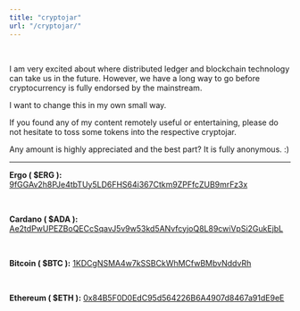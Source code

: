 ```yaml
---
title: "cryptojar"
url: "/cryptojar/"
---
```


<br>

I am very excited about where distributed ledger and blockchain technology can take us in the future. However, we have a long way to go before cryptocurrency is fully endorsed by the mainstream.

I want to change this in my own small way.

If you found any of my content remotely useful or entertaining, please do not hesitate to toss some tokens into the respective cryptojar.

Any amount is highly appreciated and the best part? It is fully anonymous. :)

<hr>

__Ergo ( $ERG ):__
[9fGGAv2h8PJe4tbTUy5LD6FHS64i367Ctkm9ZPFfcZUB9mrFz3x](https://explorer.ergoplatform.com/en/addresses/9fGGAv2h8PJe4tbTUy5LD6FHS64i367Ctkm9ZPFfcZUB9mrFz3x)

<br>

__Cardano ( $ADA ):__ [Ae2tdPwUPEZBoQECcSqavJ5v9w53kd5ANvfcyjoQ8L89cwiVpSi2GukEjbL](https://cardanoscan.io/address/Ae2tdPwUPEZBoQECcSqavJ5v9w53kd5ANvfcyjoQ8L89cwiVpSi2GukEjbL)

<br>

__Bitcoin ( $BTC ):__ [1KDCgNSMA4w7kSSBCkWhMCfwBMbvNddvRh](https://mempool.space/address/1KDCgNSMA4w7kSSBCkWhMCfwBMbvNddvRh)

<br>

__Ethereum ( $ETH ):__ [0x84B5F0D0EdC95d564226B6A4907d8467a91dE9eE](https://etherscan.io/address/0x84b5f0d0edc95d564226b6a4907d8467a91de9ee)

<br>

